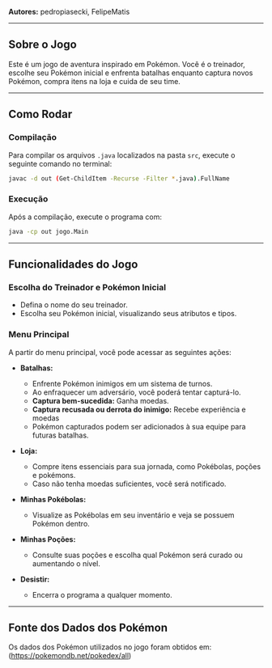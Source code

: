 **Autores:** pedropiasecki, FelipeMatis

---

## Sobre o Jogo

Este é um jogo de aventura inspirado em Pokémon. Você é o treinador, escolhe seu Pokémon inicial e enfrenta batalhas enquanto captura novos Pokémon, compra itens na loja e cuida de seu time.

---

## Como Rodar

### Compilação

Para compilar os arquivos `.java` localizados na pasta `src`, execute o seguinte comando no terminal:

```bash
javac -d out (Get-ChildItem -Recurse -Filter *.java).FullName
```

### Execução

Após a compilação, execute o programa com:

```bash
java -cp out jogo.Main
```

---

## Funcionalidades do Jogo

### Escolha do Treinador e Pokémon Inicial

- Defina o nome do seu treinador.
- Escolha seu Pokémon inicial, visualizando seus atributos e tipos.

### Menu Principal

A partir do menu principal, você pode acessar as seguintes ações:

- **Batalhas:**
  - Enfrente Pokémon inimigos em um sistema de turnos.
  - Ao enfraquecer um adversário, você poderá tentar capturá-lo.
  - **Captura bem-sucedida:** Ganha moedas.
  - **Captura recusada ou derrota do inimigo:** Recebe experiência e moedas
  - Pokémon capturados podem ser adicionados à sua equipe para futuras batalhas.

- **Loja:**
  - Compre itens essenciais para sua jornada, como Pokébolas, poções e pokémons.
  - Caso não tenha moedas suficientes, você será notificado.

- **Minhas Pokébolas:**
  - Visualize as Pokébolas em seu inventário e veja se possuem Pokémon dentro.

- **Minhas Poções:**
  - Consulte suas poções e escolha qual Pokémon será curado ou aumentando o nível.

- **Desistir:**
  - Encerra o programa a qualquer momento.

---

## Fonte dos Dados dos Pokémon

Os dados dos Pokémon utilizados no jogo foram obtidos em:
(https://pokemondb.net/pokedex/all)
